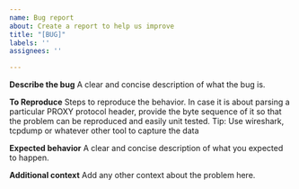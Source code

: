 ```yaml
---
name: Bug report
about: Create a report to help us improve
title: "[BUG]"
labels: ''
assignees: ''

---
```


**Describe the bug**
A clear and concise description of what the bug is.

**To Reproduce**
Steps to reproduce the behavior. In case it is about parsing a particular PROXY protocol header, provide the byte sequence of it so that the problem can be reproduced and easily unit tested.
Tip: Use wireshark, tcpdump or whatever other tool to capture the data

**Expected behavior**
A clear and concise description of what you expected to happen.

**Additional context**
Add any other context about the problem here.

